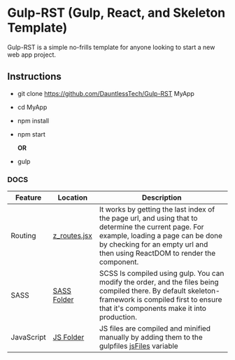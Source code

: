 # Gulp-RST (Gulp, React, and Skeleton Template)

Gulp-RST is a simple no-frills template for anyone looking to start a new web app project.

## Instructions

- git clone <https://github.com/DauntlessTech/Gulp-RST> MyApp
- cd MyApp
- npm install
- npm start

  **OR**

- gulp

### DOCS

Feature    | Location                                                  | Description
---------- | --------------------------------------------------------- | -----------------------------------------------------------------------------------------------------------------------------------------------------------------------------------------------------------------------
Routing    | [z_routes.jsx](src/assets/js/src/components/z_routes.jsx) | It works by getting the last index of the page url, and using that to determine the current page. For example, loading a page can be done by checking for an empty url and then using ReactDOM to render the component.
SASS       | [SASS Folder](src/assets/sass)                            | SCSS Is compiled using gulp. You can modify the order, and the files being compiled there. By default skeleton-framework is compiled first to ensure that it's components make it into production.
JavaScript | [JS Folder](src/assets/js/src/)                           | JS files are compiled and minified manually by adding them to the gulpfiles [jsFiles](gulpfile.js#L35) variable
